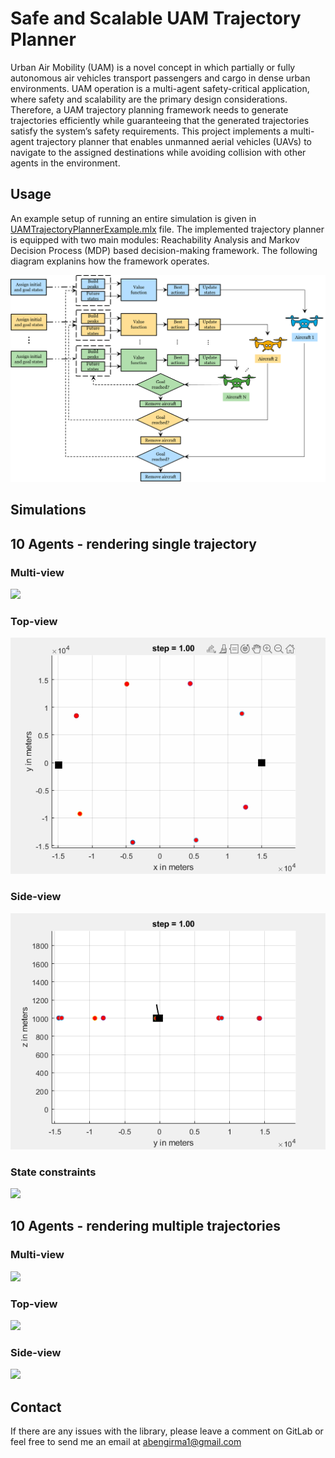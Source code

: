 # Safe and Scalable UAM Trajectory Planner  

Urban Air Mobility (UAM) is a novel concept in which partially or fully autonomous air vehicles transport passengers and cargo in dense urban environments. UAM operation is a multi-agent safety-critical application, where safety and scalability are the primary design considerations. Therefore, a UAM trajectory planning framework needs to generate trajectories efficiently while guaranteeing that the generated trajectories satisfy the system’s safety requirements. This project implements a multi-agent trajectory planner that enables unmanned aerial vehicles (UAVs) to navigate to the assigned destinations while avoiding collision with other agents in the environment.

## Usage
An example setup of running an entire simulation is given in [UAMTrajectoryPlannerExample.mlx](https://insidelabs-git.mathworks.com/marto/safe-and-scalable-uam-trajectory-planner/-/tree/master) file. The implemented trajectory planner is equipped with two main modules: Reachability Analysis and Markov Decision Process (MDP) based decision-making framework. The following diagram explanins how the framework operates.    

![](data/Reachability%20Analysis%20related%20experiments/Framework.png)

## Simulations
## 10 Agents - rendering single trajectory  
### Multi-view

![](data/Animations%20and%20Plots/10%20agents/Exp%202%20-3D%20-%20single%20render.gif)

### Top-view

![](data/Animations%20and%20Plots/10%20agents/Exp%202%20-%20single%20render%20-%20Top.gif)

### Side-view 

![](data/Animations%20and%20Plots/10%20agents/Exp%202%20-%20single%20render%20-%20Side.gif)

### State constraints

![](data/Animations%20and%20Plots/stateConstraint.gif)

## 10 Agents - rendering multiple trajectories 
### Multi-view

![](data/Animations%20and%20Plots/10%20agents/3D.gif)

### Top-view

![](data/Animations%20and%20Plots/10%20agents/Top.gif)

### Side-view 

![](data/Animations%20and%20Plots/10%20agents/animation.gif)

## Contact
If there are any issues with the library, please leave a comment on GitLab or feel free to send me an email at abengirma1@gmail.com 


